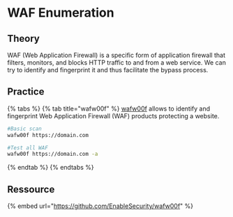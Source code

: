 # WAF Enumeration

## Theory

WAF (Web Application Firewall) is a specific form of application firewall that filters, monitors, and blocks HTTP traffic to and from a web service. We can try to identify and fingerprint it and thus facilitate the bypass process.

## Practice

{% tabs %}
{% tab title="wafw00f" %}
[wafw00f](https://github.com/EnableSecurity/wafw00f) allows to identify and fingerprint Web Application Firewall (WAF) products protecting a website.

```bash
#Basic scan
wafw00f https://domain.com

#Test all WAF
wafw00f https://domain.com -a
```
{% endtab %}
{% endtabs %}

## Ressource

{% embed url="https://github.com/EnableSecurity/wafw00f" %}
